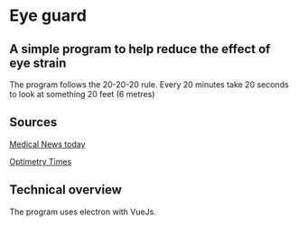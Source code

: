 # Eye guard
A simple program to help reduce the effect of eye strain
--- 
The program follows the 20-20-20 rule. Every 20 minutes take 20 seconds to look at something 20 feet (6 metres)
## Sources
[Medical News today](https://www.medicalnewstoday.com/articles/321536)

[Optimetry Times](https://www.optometrytimes.com/editors-choice-opt/deconstructing-20-20-20-rule-digital-eye-strain)

## Technical overview
The program uses electron with VueJs. 
